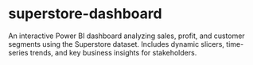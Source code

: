 # superstore-dashboard
An interactive Power BI dashboard analyzing sales, profit, and customer segments using the Superstore dataset. Includes dynamic slicers, time-series trends, and key business insights for stakeholders.
